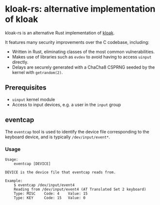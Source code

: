 # kloak-rs: alternative implementation of kloak

kloak-rs is an alternative Rust implementation of [kloak](https://github.com/vmonaco/kloak).

It features many security improvements over the C codebase, including:

* Written in Rust, eliminating classes of the most common vulnerabilities.
* Makes use of libraries such as `evdev` to avoid having to access `uinput` directly.
* Delays are securely generated with a ChaCha8 CSPRNG seeded by the kernel with `getrandom(2)`.

## Prerequisites

* `uinput` kernel module
* Access to input devices, e.g. a user in the `input` group

## eventcap

The `eventcap` tool is used to identify the device file corresponding to the keyboard device, and is typically `/dev/input/event*`.

### Usage

```
Usage:
    eventcap [DEVICE]

DEVICE is the device file that eventcap reads from.

Example:
    $ eventcap /dev/input/event4
    Reading from /dev/input/event4 (AT Translated Set 2 keyboard)
    Type: MISC    Code: 4    Value: 15
    Type: KEY     Code: 15   Value: 0
```
